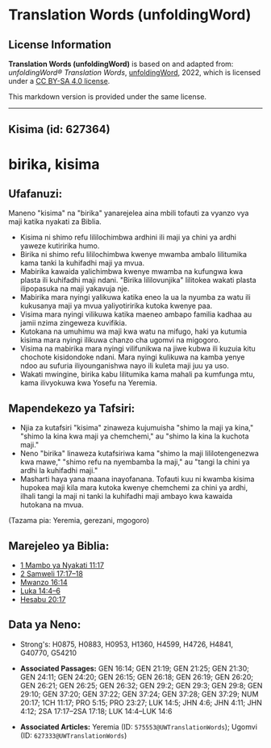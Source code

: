 # Translation Words (unfoldingWord)

## License Information

**Translation Words (unfoldingWord)** is based on and adapted from: _unfoldingWord® Translation Words_, [unfoldingWord](https://unfoldingword.org/utw), 2022, which is licensed under a [CC BY-SA 4.0 license](https://creativecommons.org/licenses/by-sa/4.0/legalcode.en).

This markdown version is provided under the same license.



--------------------------------

## Kisima (id: 627364)

birika, kisima
==============

Ufafanuzi:
----------

Maneno "kisima" na "birika" yanarejelea aina mbili tofauti za vyanzo vya maji katika nyakati za Biblia.

* Kisima ni shimo refu lililochimbwa ardhini ili maji ya chini ya ardhi yaweze kutiririka humo.
* Birika ni shimo refu lililochimbwa kwenye mwamba ambalo lilitumika kama tanki la kuhifadhi maji ya mvua.
* Mabirika kawaida yalichimbwa kwenye mwamba na kufungwa kwa plasta ili kuhifadhi maji ndani. "Birika lililovunjika" lilitokea wakati plasta ilipopasuka na maji yakavuja nje.
* Mabirika mara nyingi yalikuwa katika eneo la ua la nyumba za watu ili kukusanya maji ya mvua yaliyotiririka kutoka kwenye paa.
* Visima mara nyingi vilikuwa katika maeneo ambapo familia kadhaa au jamii nzima zingeweza kuvifikia.
* Kutokana na umuhimu wa maji kwa watu na mifugo, haki ya kutumia kisima mara nyingi ilikuwa chanzo cha ugomvi na migogoro.
* Visima na mabirika mara nyingi vilifunikwa na jiwe kubwa ili kuzuia kitu chochote kisidondoke ndani. Mara nyingi kulikuwa na kamba yenye ndoo au sufuria iliyounganishwa nayo ili kuleta maji juu ya uso.
* Wakati mwingine, birika kabu lilitumika kama mahali pa kumfunga mtu, kama ilivyokuwa kwa Yosefu na Yeremia.

Mapendekezo ya Tafsiri:
-----------------------

* Njia za kutafsiri "kisima" zinaweza kujumuisha "shimo la maji ya kina," "shimo la kina kwa maji ya chemchemi," au "shimo la kina la kuchota maji."
* Neno "birika" linaweza kutafsiriwa kama "shimo la maji lililotengenezwa kwa mawe," "shimo refu na nyembamba la maji," au "tangi la chini ya ardhi la kuhifadhi maji."
* Masharti haya yana maana inayofanana. Tofauti kuu ni kwamba kisima hupokea maji kila mara kutoka kwenye chemchemi za chini ya ardhi, ilhali tangi la maji ni tanki la kuhifadhi maji ambayo kwa kawaida hutokana na mvua.

(Tazama pia: Yeremia, gerezani, mgogoro)

Marejeleo ya Biblia:
--------------------

* [1 Mambo ya Nyakati 11:17](https://ref.ly/1Chr11:17)
* [2 Samweli 17:17–18](https://ref.ly/2Sam17:17-2Sam17:18)
* [Mwanzo 16:14](https://ref.ly/Gen16:14)
* [Luka 14:4–6](https://ref.ly/Luke14:4-Luke14:6)
* [Hesabu 20:17](https://ref.ly/Num20:17)

Data ya Neno:
-------------

* Strong's: H0875, H0883, H0953, H1360, H4599, H4726, H4841, G40770, G54210

* **Associated Passages:** GEN 16:14; GEN 21:19; GEN 21:25; GEN 21:30; GEN 24:11; GEN 24:20; GEN 26:15; GEN 26:18; GEN 26:19; GEN 26:20; GEN 26:21; GEN 26:25; GEN 26:32; GEN 29:2; GEN 29:3; GEN 29:8; GEN 29:10; GEN 37:20; GEN 37:22; GEN 37:24; GEN 37:28; GEN 37:29; NUM 20:17; 1CH 11:17; PRO 5:15; PRO 23:27; LUK 14:5; JHN 4:6; JHN 4:11; JHN 4:12; 2SA 17:17–2SA 17:18; LUK 14:4–LUK 14:6
* **Associated Articles:** Yeremia (ID: `575553@UWTranslationWords`); Ugomvi (ID: `627333@UWTranslationWords`)

